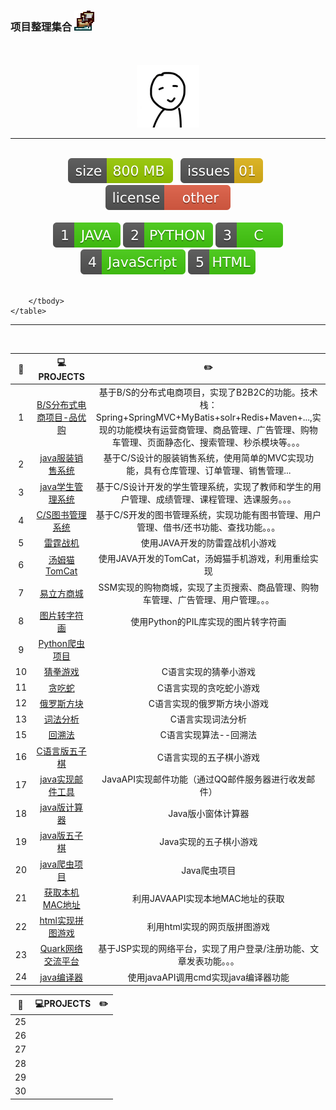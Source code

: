 ### 项目整理集合 <img src="_img/Ship.ico">
<br>
<br>
<div align="center">
	<img src="_img/touxiang.jpg" width="100" height="100">
<hr><br>
	<a href="#"><img src="_markdown/size-file.min.js.svg"></a>&nbsp;&nbsp;
	<a href="#"><img src="_markdown/issues.min.js.svg"></a>&nbsp;&nbsp;
	<a href="#"><img src="_markdown/license.min.js.svg"></a>
<br><br>
	<a href="#"><img src="_markdown/java.min.js.svg"></a>
	<a href="#"><img src="_markdown/python.min.js.svg"></a>
	<a href="#"><img src="_markdown/c.min.js.svg"></a>
	<a href="#"><img src="_markdown/javascript.min.js.svg"></a>
	<a href="#"><img src="_markdown/html.min.js.svg"></a>
</div>
<br>
<!--
<table>
	<thead>
		<tr>
			<th>:floppy_disk:</th>
			<th>:computer:PROJECTS</th>
			<th>:pencil2:</th>
		</tr>
	</thead>
</table>
-->
<div>
	<table>
		<thead>
			<tr>
				<th align="center" width="50"><g-emoji class="g-emoji"
						alias="floppy_disk"
						fallback-src="https://github.githubassets.com/images/icons/emoji/unicode/1f4be.png">💾</g-emoji></th>
				<th align="center" width="220"><g-emoji class="g-emoji"
						alias="computer"
						fallback-src="https://github.githubassets.com/images/icons/emoji/unicode/1f4bb.png">💻</g-emoji>PROJECTS</th>
				<th align="center" width="630"><g-emoji class="g-emoji"
						alias="pencil2"
						fallback-src="https://github.githubassets.com/images/icons/emoji/unicode/270f.png">✏️</g-emoji></th>
			</tr>
		</thead>
		<tbody>
			<tr>
				<td align="center">1</td>
				<td align="center"><a
					href="/wangchuanli001/MyProjects/blob/master/pinyougou-parent">B/S分布式电商项目-品优购</a></td>
				<td align="center">基于B/S的分布式电商项目，实现了B2B2C的功能。技术栈：Spring+SpringMVC+MyBatis+solr+Redis+Maven+...,实现的功能模块有运营商管理、商品管理、广告管理、购物车管理、页面静态化、搜索管理、秒杀模块等。。。</td>
			</tr>
			<tr>
				<td align="center">2</td>
				<td align="center"><a
					href="/wangchuanli001/MyProjects/blob/master/FZXS">java服装销售系统</a></td>
				<td align="center">基于C/S设计的服装销售系统，使用简单的MVC实现功能，具有仓库管理、订单管理、销售管理...</td>
			</tr>
			<tr>
				<td align="center">3</td>
				<td align="center"><a
					href="/wangchuanli001/MyProjects/blob/master/TheStudentSystem">java学生管理系统</a></td>
				<td align="center">基于C/S设计开发的学生管理系统，实现了教师和学生的用户管理、成绩管理、课程管理、选课服务。。。</td>
			</tr>
			<tr>
				<td align="center">4</td>
				<td align="center"><a
					href="/wangchuanli001/MyProjects/blob/master/LibraryManager">C/S图书管理系统</a></td>
				<td align="center">基于C/S开发的图书管理系统，实现功能有图书管理、用户管理、借书/还书功能、查找功能。。。</td>
			</tr>
			<tr>
				<td align="center">5</td>
				<td align="center"><a
					href="/wangchuanli001/MyProjects/blob/master/LeiTingZhanJi">雷霆战机</a></td>
				<td align="center">使用JAVA开发的防雷霆战机小游戏</td>
			</tr>
			<tr>
				<td align="center">6</td>
				<td align="center"><a
					href="/wangchuanli001/MyProjects/blob/master/MyTomCat">汤姆猫TomCat</a></td>
				<td align="center">使用JAVA开发的TomCat，汤姆猫手机游戏，利用重绘实现</td>
			</tr>
			<tr>
				<td align="center">7</td>
				<td align="center"><a
					href="/wangchuanli001/MyProjects/blob/master/Enterprise_mall">易立方商城</a></td>
				<td align="center">SSM实现的购物商城，实现了主页搜索、商品管理、购物车管理、广告管理、用户管理。。。</td>
			</tr>
			<tr>
				<td align="center">8</td>
				<td align="center"><a
					href="/wangchuanli001/MyProjects/blob/master/PythonDrawAscii">图片转字符画</a></td>
				<td align="center">使用Python的PIL库实现的图片转字符画</td>
			</tr>
			<tr>
				<td align="center">9</td>
				<td align="center"><a
					href="/wangchuanli001/MyProjects/blob/master/PythonCrawler">Python爬虫项目</a></td>
				<td align="center"></td>
			</tr>
			<tr>
				<td align="center">10</td>
				<td align="center"><a
					href="/wangchuanli001/MyProjects/blob/master/CGames/%E7%8C%9C%E6%8B%B3%E6%B8%B8%E6%88%8F.cpp">猜拳游戏</a></td>
				<td align="center">C语言实现的猜拳小游戏</td>
			</tr>
			<tr>
				<td align="center">11</td>
				<td align="center"><a
					href="/wangchuanli001/MyProjects/blob/master/CGames/%E8%B4%AA%E5%90%83%E8%9B%87.cpp">贪吃蛇</a></td>
				<td align="center">C语言实现的贪吃蛇小游戏</td>
			</tr>
			<tr>
				<td align="center">12</td>
				<td align="center"><a
					href="/wangchuanli001/MyProjects/blob/master/CGames/%E4%BF%84%E7%BD%97%E6%96%AF%E6%96%B9%E5%9D%97.cpp">俄罗斯方块</a></td>
				<td align="center">C语言实现的俄罗斯方块小游戏</td>
			</tr>
			<tr>
				<td align="center">13</td>
				<td align="center"><a
					href="/wangchuanli001/MyProjects/blob/master/CGames/%E8%AF%8D%E6%B3%95%E5%88%86%E6%9E%90.cpp">词法分析</a></td>
				<td align="center">C语言实现词法分析</td>
			</tr>
			<tr>
				<td align="center">15</td>
				<td align="center"><a
					href="/wangchuanli001/MyProjects/blob/master/CGames/%E5%9B%9E%E6%BA%AF%E6%B3%95.cpp">回溯法</a></td>
				<td align="center">C语言实现算法--回溯法</td>
			</tr>
			<tr>
				<td align="center">16</td>
				<td align="center"><a
					href="/wangchuanli001/MyProjects/blob/master/CGames/%E4%BA%94%E5%AD%90%E6%A3%8B.cpp">C语言版五子棋</a></td>
				<td align="center">C语言实现的五子棋小游戏</td>
			</tr>
			<tr>
				<td align="center">17</td>
				<td align="center"><a
					href="/wangchuanli001/MyProjects/blob/master/EMailUtils">java实现邮件工具</a></td>
				<td align="center">JavaAPI实现邮件功能（通过QQ邮件服务器进行收发邮件）</td>
			</tr>
			<tr>
				<td align="center">18</td>
				<td align="center"><a
					href="/wangchuanli001/MyProjects/blob/master/Calculator">java版计算器</a></td>
				<td align="center">Java版小窗体计算器</td>
			</tr>
			<tr>
				<td align="center">19</td>
				<td align="center"><a
					href="/wangchuanli001/MyProjects/blob/master/Gomoku">java版五子棋</a></td>
				<td align="center">Java实现的五子棋小游戏</td>
			</tr>
			<tr>
				<td align="center">20</td>
				<td align="center"><a
					href="/wangchuanli001/MyProjects/blob/master/JavaCrawler">java爬虫项目</a></td>
				<td align="center">Java爬虫项目</td>
			</tr>
			<tr>
				<td align="center">21</td>
				<td align="center"><a
					href="/wangchuanli001/MyProjects/blob/master">获取本机MAC地址</a></td>
				<td align="center">利用JAVAAPI实现本地MAC地址的获取</td>
			</tr>
			<tr>
				<td align="center">22</td>
				<td align="center"><a
					href="/wangchuanli001/MyProjects/blob/master/Html_Pintu">html实现拼图游戏</a></td>
				<td align="center">利用html实现的网页版拼图游戏</td>
			</tr>
			<tr>
				<td align="center">23</td>
				<td align="center"><a
					href="/wangchuanli001/MyProjects/blob/master/OnlineFriend">Quark网络交流平台</a></td>
				<td align="center">基于JSP实现的网络平台，实现了用户登录/注册功能、文章发表功能。。。</td>
			</tr>
			<tr>
				<td align="center">24</td>
				<td align="center"><a
					href="/wangchuanli001/MyProjects/blob/master/JavaIDE">java编译器</a></td>
				<td align="center">使用javaAPI调用cmd实现java编译器功能</td>
			</tr>

		</tbody>
	</table>
<hr>
<div>
<br>

| :floppy_disk: | :computer:PROJECTS | :pencil2: |
| :------: | :------: | :------:|
| 25 |  |  |
| 26 |  |  |
| 27 |  |  |
| 28 |  |  |
| 29 |  |  |
| 30 |  |  |
